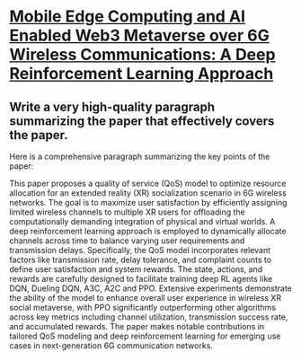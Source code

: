 # [Mobile Edge Computing and AI Enabled Web3 Metaverse over 6G Wireless   Communications: A Deep Reinforcement Learning Approach](https://arxiv.org/abs/2312.06293)

## Write a very high-quality paragraph summarizing the paper that effectively covers the paper.

 Here is a comprehensive paragraph summarizing the key points of the paper:

This paper proposes a quality of service (QoS) model to optimize resource allocation for an extended reality (XR) socialization scenario in 6G wireless networks. The goal is to maximize user satisfaction by efficiently assigning limited wireless channels to multiple XR users for offloading the computationally demanding integration of physical and virtual worlds. A deep reinforcement learning approach is employed to dynamically allocate channels across time to balance varying user requirements and transmission delays. Specifically, the QoS model incorporates relevant factors like transmission rate, delay tolerance, and complaint counts to define user satisfaction and system rewards. The state, actions, and rewards are carefully designed to facilitate training deep RL agents like DQN, Dueling DQN, A3C, A2C and PPO. Extensive experiments demonstrate the ability of the model to enhance overall user experience in wireless XR social metaverse, with PPO significantly outperforming other algorithms across key metrics including channel utilization, transmission success rate, and accumulated rewards. The paper makes notable contributions in tailored QoS modeling and deep reinforcement learning for emerging use cases in next-generation 6G communication networks.
